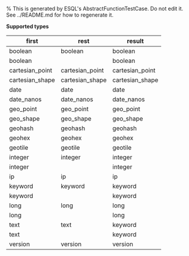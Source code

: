 % This is generated by ESQL's AbstractFunctionTestCase. Do not edit it. See ../README.md for how to regenerate it.

**Supported types**

| first | rest | result |
| --- | --- | --- |
| boolean | boolean | boolean |
| boolean | | boolean |
| cartesian_point | cartesian_point | cartesian_point |
| cartesian_shape | cartesian_shape | cartesian_shape |
| date | date | date |
| date_nanos | date_nanos | date_nanos |
| geo_point | geo_point | geo_point |
| geo_shape | geo_shape | geo_shape |
| geohash | geohash | geohash |
| geohex | geohex | geohex |
| geotile | geotile | geotile |
| integer | integer | integer |
| integer | | integer |
| ip | ip | ip |
| keyword | keyword | keyword |
| keyword | | keyword |
| long | long | long |
| long | | long |
| text | text | keyword |
| text | | keyword |
| version | version | version |

